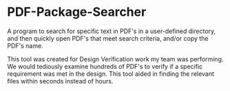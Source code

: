 # PDF-Package-Searcher
A program to search for specific text in PDF's in a user-defined directory, and then quickly open PDF's that meet search criteria, and/or copy the PDF's name.

This tool was created for Design Verification work my team was performing. We would tediously examine hundreds of PDF's to verify if a specific requirement was met in the design. This tool aided in finding the relevant files within seconds instead of hours.
